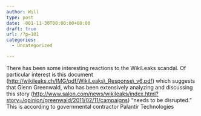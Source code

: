 ```yaml
---
author: Will
type: post
date: -001-11-30T00:00:00+00:00
draft: true
url: /?p=101
categories:
  - Uncategorized

---
```

There has been some interesting reactions to the WikiLeaks scandal. Of particular interest is this document (http://wikileaks.ch/IMG/pdf/WikiLeaks\_Response\_v6.pdf) which suggests that Glenn Greenwald, who has been extensively analyzing and discussing this story (http://www.salon.com/news/wikileaks/index.html?story=/opinion/greenwald/2011/02/11/campaigns) &#8220;needs to be disrupted.&#8221; This is according to governmental contractor Palantir Technologies